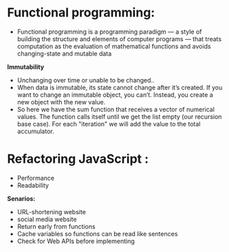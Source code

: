 # Functional programming:

- Functional programming is a programming paradigm — a style of building the structure and elements of computer programs — that treats computation as the evaluation of mathematical functions and avoids changing-state and mutable data 

**Immutability**

- Unchanging over time or unable to be changed..
- When data is immutable, its state cannot change after it’s created. If you want to change an immutable object, you can’t. Instead, you create a new object with the new value.
- So here we have the sum function that receives a vector of numerical values. The function calls itself until we get the list empty (our recursion base case). For each "iteration" we will add the value to the total accumulator.

# Refactoring JavaScript :

- Performance  
- Readability

**Senarios:**

- URL-shortening website
- social media website
- Return early from functions
- Cache variables so functions can be read like sentences
- Check for Web APIs before implementing
